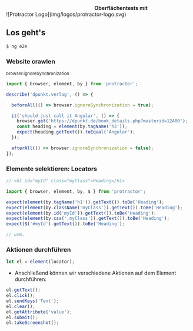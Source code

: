 <div style="margin-left:240px;text-align:left"><strong>Oberflächentests mit</strong></div>
![Protractor Logo](img/logos/protractor-logo.svg) <!-- .element: width="50%" -->




## Los geht's

```bash
$ ng e2e
```




### Website crawlen
<small>browser.ignoreSynchronization</small>

```typescript
import { browser, element, by } from 'protractor';

describe('dpunkt.verlag', () => {

  beforeAll(() => browser.ignoreSynchronization = true);

  it('should just call it Angular', () => {
    browser.get('https://dpunkt.de/book_details.php?masterid=12400');
    const heading = element(by.tagName('h3'));
    expect(heading.getText()).toEqual('Angular');
  });

  afterAll(() => browser.ignoreSynchronization = false);
});
```




### Elemente selektieren: Locators

```typescript
// <h1 id="myId" class="myClass">Heading</h1>

import { browser, element, by, $ } from 'protractor';

expect(element(by.tagName('h1')).getText()).toBe('Heading');
expect(element(by.className('myClass')).getText()).toBe('Heading');
expect(element(by.id('myId')).getText()).toBe('Heading');
expect(element(by.css('.myClass')).getText()).toBe('Heading');
expect($('#myId').getText()).toBe('Heading');

// uvm.
```




### Aktionen durchführen

```typescript
let el = element(locator);
```

* Anschließend können wir verschiedene Aktionen auf dem Element durchführen:

```typescript
el.getText();
el.click();
el.sendKeys('Text'); 
el.clear(); 
el.getAttribute('value');
el.submit();
el.takeScreenshot();
```



<!--
#### VSCode: Debuggen von Protractor-Tests

```typescript
// launch.json
{
    "version": "0.2.0",
    "configurations": [
      { 
        "type": "node",
        "request": "launch",
        "name": "Launch Protractor",
        "program": "${workspaceRoot}/node_modules/@angular/cli/bin/ng",
        "args": ["e2e"],
        "sourceMaps": true
      }
    ]
}
```
<small>
Achtung:  
Visual Studio Code mit Admin-Rechten
</small>-->
